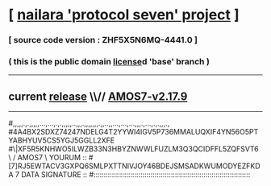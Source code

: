 
# [ [nailara 'protocol seven' project](http://nailara.network/) ]

### [ source code version : ZHF5X5N6MQ-4441.0 ]

### ( this is the public domain [license](../license)d 'base' branch )
---
## current [release](https://github.com/nailara-technologies/protocol-7/releases) \\\\// [AMOS7-v2.17.9](https://github.com/nailara-technologies/protocol-7/releases/tag/AMOS7-v2.17.9)
---

#,,,,,.,.,,,,,...,...,.,.,,,,,..,,,.,,,,,,,.,,..,,...,...,...,,,.,...,.,.,,,.,
#4A4BX2SDXZ74247NDELG4T2YYWI4IGV5P736MMALUQXIF4YN56O5PTYABHYUV5CS5YGJ5GGLL2XFE
#\\\|XF5R5KNHWO5ILWZB33N3HBYZNWWLFUZLM3Q3QCIDFFL5ZQFSVT6 \ / AMOS7 \ YOURUM ::
#\[7]RJ5EWTACV3GXPQ6SMLPXTTNIVJOY46BDEJSMSADKWUMODYEZFKDA 7  DATA SIGNATURE ::
#:::::::::::::::::::::::::::::::::::::::::::::::::::::::::::::::::::::::::::::
